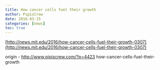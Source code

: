 ```yaml
---
title: How cancer cells fuel their growth
author: PipisCrew
date: 2016-03-15
categories: [news]
toc: true
---
```


[http://news.mit.edu/2016/how-cancer-cells-fuel-their-growth-0307](http://news.mit.edu/2016/how-cancer-cells-fuel-their-growth-0307)

origin - http://www.pipiscrew.com/?p=4423 how-cancer-cells-fuel-their-growth